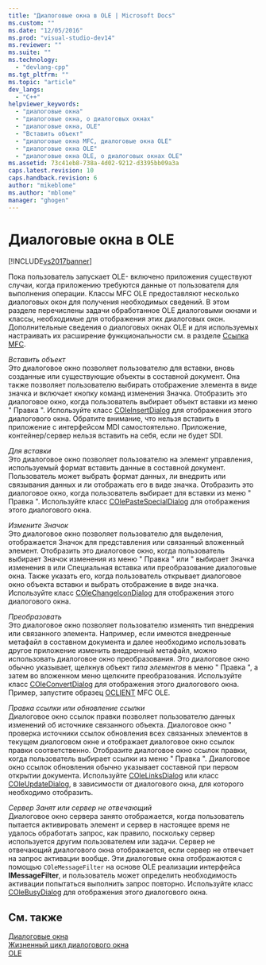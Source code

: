 ```yaml
---
title: "Диалоговые окна в OLE | Microsoft Docs"
ms.custom: ""
ms.date: "12/05/2016"
ms.prod: "visual-studio-dev14"
ms.reviewer: ""
ms.suite: ""
ms.technology: 
  - "devlang-cpp"
ms.tgt_pltfrm: ""
ms.topic: "article"
dev_langs: 
  - "C++"
helpviewer_keywords: 
  - "диалоговые окна"
  - "диалоговые окна, о диалоговых окнах"
  - "диалоговые окна, OLE"
  - "Вставить объект"
  - "диалоговые окна MFC, диалоговые окна OLE"
  - "диалоговые окна OLE"
  - "диалоговые окна OLE, о диалоговых окнах OLE"
ms.assetid: 73c41eb8-738a-4d02-9212-d3395bb09a3a
caps.latest.revision: 10
caps.handback.revision: 6
author: "mikeblome"
ms.author: "mblome"
manager: "ghogen"
---
```

# Диалоговые окна в OLE
[!INCLUDE[vs2017banner](../assembler/inline/includes/vs2017banner.md)]

Пока пользователь запускает OLE\- включено приложения существуют случаи, когда приложению требуются данные от пользователя для выполнения операции.  Классы MFC OLE предоставляют несколько диалоговых окон для получения необходимых сведений.  В этом разделе перечислены задачи обработанное OLE диалоговыми окнами и классы, необходимые для отображения этих диалоговых окон.  Дополнительные сведения о диалоговых окнах OLE и для используемых настраивать их расширение функциональности см. в разделе [Ссылка MFC](../mfc/mfc-desktop-applications.md).  
  
 *Вставить объект*  
 Это диалоговое окно позволяет пользователю для вставки, вновь созданные или существующие объекты в составной документ.  Она также позволяет пользователю выбирать отображение элемента в виде значка и включает кнопку команд изменения Значка.  Отобразить это диалоговое окно, когда пользователь выбирает объект вставки из меню " Правка ".  Используйте класс [COleInsertDialog](../mfc/reference/coleinsertdialog-class.md) для отображения этого диалогового окна.  Обратите внимание, что нельзя вставить в приложение с интерфейсом MDI самостоятельно.  Приложение, контейнер\/сервер нельзя вставить на себя, если не будет SDI.  
  
 *Для вставки*  
 Это диалоговое окно позволяет пользователю на элемент управления, используемый формат вставить данные в составной документ.  Пользователь может выбрать формат данных, ли внедрить или связывания данных и ли отображать его в виде значка.  Отобразить это диалоговое окно, когда пользователь выбирает для вставки из меню " Правка ".  Используйте класс [COlePasteSpecialDialog](../mfc/reference/colepastespecialdialog-class.md) для отображения этого диалогового окна.  
  
 *Измените Значок*  
 Это диалоговое окно позволяет пользователю для выделения, отображается Значок для представления или связанный вложенный элемент.  Отобразить это диалоговое окно, когда пользователь выбирает Значок изменения из меню " Правка " или " выбирает Значка изменения в или Специальная вставка или преобразование диалоговые окна.  Также указать его, когда пользователь открывает диалоговое окно объекта вставки и выбрать отображение в виде значка.  Используйте класс [COleChangeIconDialog](../mfc/reference/colechangeicondialog-class.md) для отображения этого диалогового окна.  
  
 *Преобразовать*  
 Это диалоговое окно позволяет пользователю изменять тип внедрения или связанного элемента.  Например, если имеются внедренные метафайл в составном документа и далее необходимо использовать другое приложение изменить внедренный метафайл, можно использовать диалоговое окно преобразования.  Это диалоговое окно обычно указывает, щелкнув объект *типа элементов* в меню " Правка ", а затем во вложенном меню щелкните преобразования.  Используйте класс [COleConvertDialog](../mfc/reference/coleconvertdialog-class.md) для отображения этого диалогового окна.  Пример, запустите образец [OCLIENT](../top/visual-cpp-samples.md) MFC OLE.  
  
 *Правка ссылки или обновление ссылки*  
 Диалоговое окно ссылок правки позволяет пользователю данных изменений об источнике связанного объекта.  Диалоговое окно " проверка источники ссылок обновления всех связанных элементов в текущем диалоговом окне и отображает диалоговое окно ссылок правки соответственно.  Отобразите диалоговое окно ссылок правки, когда пользователь выбирает ссылки из меню " Правка ".  Диалоговое окно ссылок обновления обычно указывает составной при первом открытии документа.  Используйте [COleLinksDialog](../mfc/reference/colelinksdialog-class.md) или класс [COleUpdateDialog](../Topic/COleUpdateDialog%20Class.md), в зависимости от диалогового окна, для которого необходимо отобразить.  
  
 *Сервер Занят или сервер не отвечающий*  
 Диалоговое окно сервера занято отображается, когда пользователь пытается активировать элемент и сервер в настоящее время не удалось обработать запрос, как правило, поскольку сервер используется другим пользователем или задачи.  Сервер не отвечающий диалогового окна отображается, если сервер не отвечает на запрос активации вообще.  Эти диалоговые окна отображаются с помощью `COleMessageFilter` на основе OLE реализации интерфейса **IMessageFilter**, и пользователь может определить необходимость активации попытаться выполнить запрос повторно.  Используйте класс [COleBusyDialog](../mfc/reference/colebusydialog-class.md) для отображения этого диалогового окна.  
  
## См. также  
 [Диалоговые окна](../mfc/dialog-boxes.md)   
 [Жизненный цикл диалогового окна](../mfc/life-cycle-of-a-dialog-box.md)   
 [OLE](../mfc/ole-in-mfc.md)